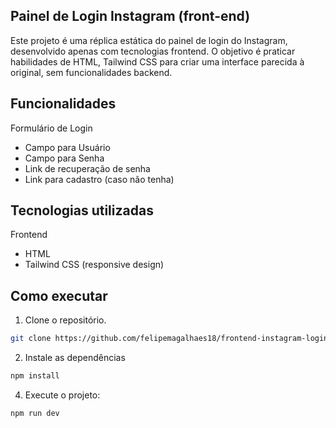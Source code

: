 ## Painel de Login Instagram (front-end)

Este projeto é uma réplica estática do painel de login do Instagram, desenvolvido apenas com tecnologias frontend. O objetivo é praticar habilidades de HTML, Tailwind CSS para criar uma interface parecida à original, sem funcionalidades backend.

## Funcionalidades

Formulário de Login

- Campo para Usuário
- Campo para Senha
- Link de recuperação de senha
- Link para cadastro (caso não tenha)

## Tecnologias utilizadas

Frontend

- HTML
- Tailwind CSS (responsive design)

## Como executar

1. Clone o repositório.

```bash
git clone https://github.com/felipemagalhaes18/frontend-instagram-login-panel.git
```

2. Instale as dependências

```bash
npm install
```

4. Execute o projeto:

```bash
npm run dev
```
